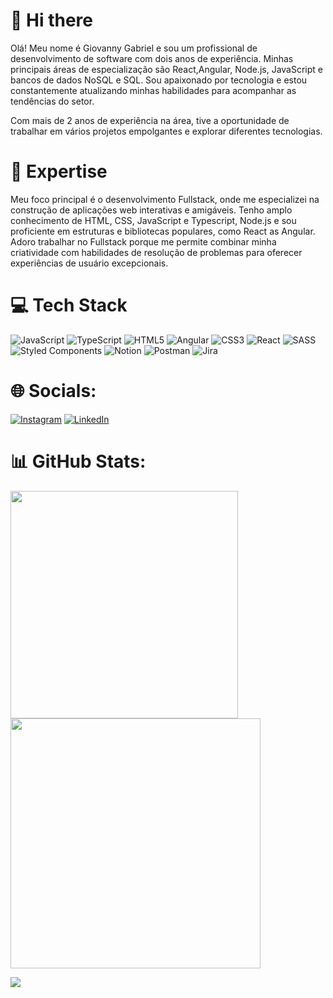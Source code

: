# 👋 Hi there

Olá! Meu nome é Giovanny Gabriel e sou um profissional de desenvolvimento de software com dois anos de experiência. Minhas principais áreas de especialização são React,Angular, Node.js, JavaScript e bancos de dados NoSQL e SQL. Sou apaixonado por tecnologia e estou constantemente atualizando minhas habilidades para acompanhar as tendências do setor. </br>

Com mais de 2 anos de experiência na área, tive a oportunidade de trabalhar em vários projetos empolgantes e explorar diferentes tecnologias.


# 🚀 Expertise

Meu foco principal é o desenvolvimento Fullstack, onde me especializei na construção de aplicações web interativas e amigáveis. Tenho amplo conhecimento de HTML, CSS, JavaScript e Typescript, Node.js e sou proficiente em estruturas e bibliotecas populares, como React as Angular. </br> 
Adoro trabalhar no Fullstack porque me permite combinar minha criatividade com habilidades de resolução de problemas para oferecer experiências de usuário excepcionais.

# 💻 Tech Stack
![JavaScript](https://img.shields.io/badge/javascript-%23323330.svg?style=for-the-badge&logo=javascript&logoColor=%23F7DF1E) ![TypeScript](https://img.shields.io/badge/typescript-%23007ACC.svg?style=for-the-badge&logo=typescript&logoColor=white) ![HTML5](https://img.shields.io/badge/html5-%23E34F26.svg?style=for-the-badge&logo=html5&logoColor=white) ![Angular](https://img.shields.io/badge/angular-%2320232a.svg?style=for-the-badge&logo=angular&logoColor=red) ![CSS3](https://img.shields.io/badge/css3-%231572B6.svg?style=for-the-badge&logo=css3&logoColor=white) ![React](https://img.shields.io/badge/react-%2320232a.svg?style=for-the-badge&logo=react&logoColor=%2361DAFB)  ![SASS](https://img.shields.io/badge/SASS-hotpink.svg?style=for-the-badge&logo=SASS&logoColor=white)  ![Styled Components](https://img.shields.io/badge/styled--components-DB7093?style=for-the-badge&logo=styled-components&logoColor=white)  ![Notion](https://img.shields.io/badge/Notion-%23000000.svg?style=for-the-badge&logo=notion&logoColor=white)  ![Postman](https://img.shields.io/badge/Postman-FF6C37?style=for-the-badge&logo=postman&logoColor=white) ![Jira](https://img.shields.io/badge/jira-%230A0FFF.svg?style=for-the-badge&logo=jira&logoColor=white)

# 🌐 Socials:
[![Instagram](https://img.shields.io/badge/Instagram-%23E4405F.svg?logo=Instagram&logoColor=white)](https://www.instagram.com/giovanny_gabri3l/) [![LinkedIn](https://img.shields.io/badge/LinkedIn-%230077B5.svg?logo=linkedin&logoColor=white)](https://www.linkedin.com/in/giovanny-gabriel/) 

# 📊 GitHub Stats:
<img src="https://github-readme-stats-wheat-two-53.vercel.app/api?username=GiovannyGab&theme=neon&hide_border=false&include_all_commits=false&count_private=false"  width="364px" />                    <img src="https://github-readme-streak-stats.herokuapp.com/?user=lauragrassig&theme=neon&hide_border=false"  width="400px" />



![](https://github-readme-stats-wheat-two-53.vercel.app/api/top-langs/?username=lauragrassig&theme=neon&hide_border=false&include_all_commits=false&count_private=false&layout=compact)

